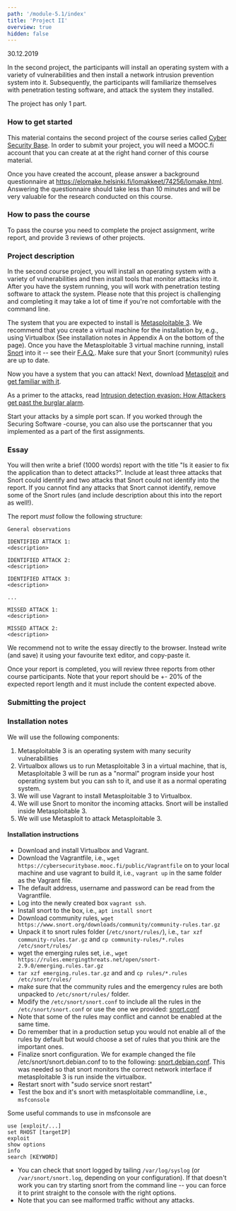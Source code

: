 ```yaml
---
path: '/module-5.1/index'
title: 'Project II'
overview: true
hidden: false
---
```

<deadline>30.12.2019</deadline>

In the second project, the participants will install an operating system with a
variety of vulnerabilities and then install a network intrusion prevention
system into it. Subsequently, the participants will familiarize themselves with
penetration testing software, and attack the system they installed.


<please-login></please-login>

The project has only 1 part.

### How to get started

This material contains the second project of the course series called [Cyber
Security Base](https://cybersecuritybase.mooc.fi/).  In order to submit your
project, you will need a MOOC.fi account that you can create at at the right
hand corner of this course material.

Once you have created the account, please answer a background questionnaire at
https://elomake.helsinki.fi/lomakkeet/74256/lomake.html. Answering the
questionnaire should take less than 10 minutes and will be very valuable for
the research conducted on this course.

### How to pass the course

To pass the course you need to complete the project assignment, write report,
and provide 3 reviews of other projects.

### Project description

In the second course project, you will install an operating system with a
variety of vulnerabilities and then install tools that monitor attacks into
it. After you have the system running, you will work with penetration
testing software to attack the system. Please note that this project is
challenging and completing it may take a lot of time if you're not
comfortable with the command line.

The system that you are expected to install is [Metasploitable
3](https://github.com/rapid7/metasploitable3/). We recommend that you create a
virtual machine for the installation by, e.g., using Virtualbox (See
installation notes in Appendix A on the bottom of the page). Once you have the
Metasploitable 3 virtual machine running, install
[Snort](https://www.snort.org/) into it -- see their
[F.A.Q.](https://www.snort.org/faq). Make sure that your Snort (community)
rules are up to date.

Now you have a system that you can attack! Next, download [Metasploit](https://www.metasploit.com/) and [get familiar with it](https://www.rapid7.com/products/metasploit/).

As a primer to the attacks, read [Intrusion detection evasion: How Attackers get past the burglar alarm](https://www.sans.org/reading-room/whitepapers/detection/intrusion-detection-evasion-attackers-burglar-alarm-1284).

Start your attacks by a simple port scan. If you worked through the Securing Software -course, you can also use the portscanner that you implemented as a part of the first assignments.


### Essay

You will then write a brief (1000 words) report with the title "Is it easier to fix the application than to detect attacks?". Include at least three attacks that Snort could identify and two attacks that Snort could not identify into the report. If you cannot find any attacks that Snort cannot identify, remove some of the Snort rules (and include description about this into the report as well!).


The report _must_ follow the following structure:

```foo
General observations

IDENTIFIED ATTACK 1:
<description>

IDENTIFIED ATTACK 2:
<description>

IDENTIFIED ATTACK 3:
<description>

...

MISSED ATTACK 1:
<description>

MISSED ATTACK 2:
<description>
```

We recommend not to write the essay directly to the browser. Instead write (and
save) it using your favourite text editor, and copy-paste it.

Once your report is completed, you will review three reports from other course
participants. Note that your report should be +- 20% of the expected report
length and it must include the content expected above.

### Submitting the project

<quiz id="a77a4d33-855e-411f-a4f7-dd63b31796e2"></quiz>


### Installation notes

We will use the following components:
1. Metasploitable 3 is an operating system with many security vulnerabilities
2. Virtualbox allows us to run Metasploitable 3 in a virtual machine, that is, Metasploitable 3 will be run as a "normal" program inside your host operating system but you can
ssh to it, and use it as a normal operating system.
3. We will use Vagrant to install Metasploitable 3 to Virtualbox.
4. We will use Snort to monitor the incoming attacks. Snort will be installed inside Metasploitable 3.
5. We will use Metasploit to attack Metasploitable 3.


#### Installation instructions

- Download and install Virtualbox and Vagrant.
- Download the Vagrantfile, i.e., `wget https://cybersecuritybase.mooc.fi/public/Vagrantfile` on to your local machine and use vagrant to build it, i.e., `vagrant up` in the same folder as the Vagrant file.
- The default address, username and password can be read from the Vagrantfile.
- Log into the newly created box `vagrant ssh`.
- Install snort to the box, i.e., `apt install snort`
- Download community rules, `wget https://www.snort.org/downloads/community/community-rules.tar.gz`
- Unpack it to snort rules folder (`/etc/snort/rules/`), i.e., `tar xzf community-rules.tar.gz` and `cp community-rules/*.rules /etc/snort/rules/`
- wget the emerging rules set, i.e., `wget https://rules.emergingthreats.net/open/snort-2.9.0/emerging.rules.tar.gz`
- `tar xzf emerging.rules.tar.gz` and and `cp rules/*.rules /etc/snort/rules/`
- make sure that the community rules and the emergency rules are both unpacked to `/etc/snort/rules/` folder.
- Modify the `/etc/snort/snort.conf` to include all the rules in the `/etc/snort/snort.conf` or use the one we provided: [snort.conf](snort.conf)
- Note that some of the rules may conflict and cannot be enabled at the same time.
- Do remember that in a production setup you would not enable all of the rules by default but would choose a set of rules that you think are the important ones. 
- Finalize snort configuration. We for example changed the file /etc/snort/snort.debian.conf to to the following: [snort.debian.conf](snort.debian.conf).
This was needed so that snort monitors the correct network interface if metasploitable 3 is run inside the virtualbox.
- Restart snort with "sudo service snort restart"
- Test the box and it's snort with metasploitable commandline, i.e., `msfconsole`

Some useful commands to use in msfconsole are

```code
use [exploit/...]
set RHOST [targetIP]
exploit
show options
info
search [KEYWORD]
```

- You can check that snort logged by tailing `/var/log/syslog` (or `/var/snort/snort.log`, depending on your configuration). If that doesn't work you can try starting snort from the command line -- you can force it to print straight to the console with the right options.
- Note that you can see malformed traffic without any attacks.

<exercises-in-this-section></exercises-in-this-section>
